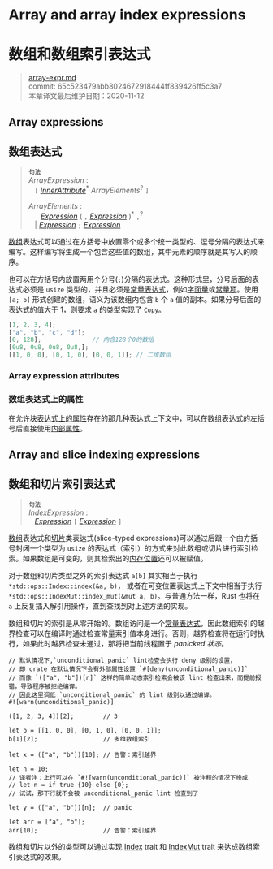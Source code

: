 # Array and array index expressions
# 数组和数组索引表达式

>[array-expr.md](https://github.com/rust-lang/reference/blob/master/src/expressions/array-expr.md)\
>commit: 65c523479abb8024672918444ff839426ff5c3a7 \
>本章译文最后维护日期：2020-11-12

## Array expressions
## 数组表达式

> **<sup>句法</sup>**\
> _ArrayExpression_ :\
> &nbsp;&nbsp; `[` [_InnerAttribute_]<sup>\*</sup> _ArrayElements_<sup>?</sup> `]`
>
> _ArrayElements_ :\
> &nbsp;&nbsp; &nbsp;&nbsp; [_Expression_] ( `,` [_Expression_] )<sup>\*</sup> `,`<sup>?</sup>\
> &nbsp;&nbsp; | [_Expression_] `;` [_Expression_]

[数组][Array]表达式可以通过在方括号中放置零个或多个统一类型的、逗号分隔的表达式来编写。这样编写将生成一个包含这些值的数组，其中元素的顺序就是其写入的顺序。

也可以在方括号内放置两用个分号(`;`)分隔的表达式。这种形式里，分号后面的表达式必须是 `usize` 类型的，并且必须是[常量表达式][constant expression]，例如[字面量][literal]或[常量项][constant item]。使用 `[a; b]` 形式创建的数组，语义为该数组内包含 `b` 个 `a` 值的副本。如果分号后面的表达式的值大于 1，则要求 `a` 的类型实现了 [`Copy`][`Copy`]。

```rust
[1, 2, 3, 4];
["a", "b", "c", "d"];
[0; 128];              // 内含128个0的数组
[0u8, 0u8, 0u8, 0u8,];
[[1, 0, 0], [0, 1, 0], [0, 0, 1]]; // 二维数组
```

### Array expression attributes
### 数组表达式上的属性

在允许[块表达式上的属性][Inner attributes]存在的那几种表达式上下文中，可以在数组表达式的左括号后直接使用[内部属性][attributes on block expressions]。

## Array and slice indexing expressions
## 数组和切片索引表达式

> **<sup>句法</sup>**\
> _IndexExpression_ :\
> &nbsp;&nbsp; [_Expression_] `[` [_Expression_] `]`

[数组][Array]表达式和[切片][slice]类表达式(slice-typed expressions)可以通过后跟一个由方括号封闭一个类型为 `usize` 的表达式（索引）的方式来对此数组或切片进行索引检索。如果数组是可变的，则其检索出的[内存位置][memory location]还可以被赋值。

对于数组和切片类型之外的索引表达式 `a[b]` 其实相当于执行 `*std::ops::Index::index(&a, b)`， 或者在可变位置表达式上下文中相当于执行 `*std::ops::IndexMut::index_mut(&mut a, b)`。与普通方法一样，Rust 也将在 `a` 上反复插入解引用操作，直到查找到对上述方法的实现。

数组和切片的索引是从零开始的。数组访问是一个[常量表达式][constant expression]，因此数组索引的越界检查可以在编译时通过检查常量索引值本身进行。否则，越界检查将在运行时执行，如果此时越界检查未通过，那将把当前线程置于 *panicked 状态*。

```rust,should_panic
// 默认情况下,`unconditional_panic` lint检查会执行 deny 级别的设置，
// 即 crate 在默认情况下会有外部属性设置 `#[deny(unconditional_panic)]`
// 而像 `(["a", "b"])[n]` 这样的简单动态索引检索会被该 lint 检查出来，而提前报错，导致程序被拒绝编译。
// 因此这里调低 `unconditional_panic` 的 lint 级别以通过编译。
#![warn(unconditional_panic)]

([1, 2, 3, 4])[2];        // 3

let b = [[1, 0, 0], [0, 1, 0], [0, 0, 1]];
b[1][2];                  // 多维数组索引

let x = (["a", "b"])[10]; // 告警：索引越界

let n = 10; 
// 译者注：上行可以在 `#![warn(unconditional_panic)]` 被注释的情况下换成
// let n = if true {10} else {0};
// 试试，那下行就不会被 unconditional_panic lint 检查到了
  
let y = (["a", "b"])[n];  // panic

let arr = ["a", "b"];
arr[10];                  // 告警：索引越界
```

数组和切片以外的类型可以通过实现 [Index] trait 和 [IndexMut] trait 来达成数组索引表达式的效果。

[Array]: ../types/array.md
[literal]: ../tokens.md#literals
[slice]: https://doc.rust-lang.org/types/slice.md
[constant item]: ../items/constant-items.md
[`Copy`]: ../special-types-and-traits.md#copy
<!-- 上面这几个链接从原文来替换时需小心 -->
[IndexMut]: https://doc.rust-lang.org/std/ops/trait.IndexMut.html
[Index]: https://doc.rust-lang.org/std/ops/trait.Index.html
[Inner attributes]: ../attributes.md
[_Expression_]: ../expressions.md
[_InnerAttribute_]: ../attributes.md
[attributes on block expressions]: block-expr.md#attributes-on-block-expressions
[constant expression]: ../const_eval.md#constant-expressions
[memory location]: ../expressions.md#place-expressions-and-value-expressions

<!-- 2020-11-7-->
<!-- checked -->
